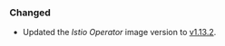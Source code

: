 ### Changed

- Updated the _Istio Operator_ image version to [v1.13.2](https://github.com/istio/istio/releases/tag/1.13.2).
